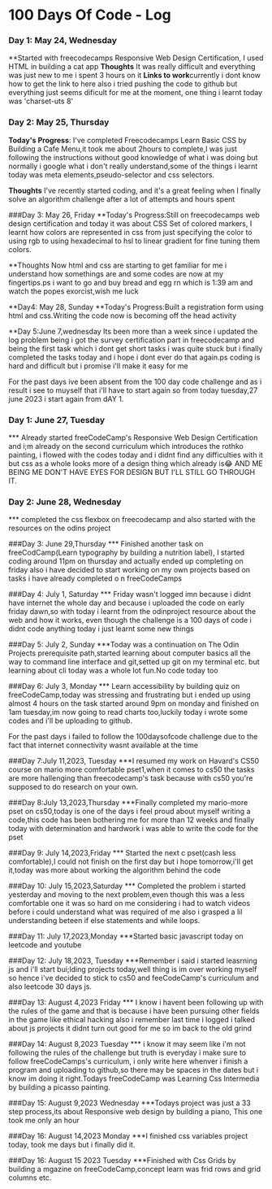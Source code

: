 # 100 Days Of Code - Log

### Day 1: May 24, Wednesday
**Started with freecodecamps Responsive Web Design Certification, I used HTML in building a cat app
**Thoughts** It was really difficult and everything was just new to me i spent 3 hours on it
**Links to work**currently i dont know how to get the link to here also i tried pushing the code to github but everything just seems dificult for me at the moment, one thing i learnt today was 'charset-uts 8'

### Day 2: May 25, Thursday

**Today's Progress**: I've completed Freecodecamps Learn Basic CSS by Building a Cafe Menu,it took me about 2hours to complete,I was just following the instructions without good knowledge of what i was doing but normally i google what i don't really understand,some of the things i learnt today was meta elements,pseudo-selector and css selectors.

**Thoughts** I've recently started coding, and it's a great feeling when I finally solve an algorithm challenge after a lot of attempts and hours spent

###Day 3: May 26, Friday
**Today's Progress:Still on freecodecamps web design certification and today it was about  CSS Set of colored markers, I learnt how colors are represented in css from just specifying the color to using rgb to using hexadecimal to hsl to linear gradient for fine tuning them colors.

**Thoughts Now html and css are starting to get familiar for me i understand how somethings are and some codes are now at my fingertips.ps i want to go and buy bread and egg rn which is 1:39 am and watch the popes exorcist,wish me luck

**Day4: May 28, Sunday
**Today's Progress:Built a registration form using html and css.Writing the code now is becoming off the head activity 

**Day 5:June 7,wednesday
Its been more than a week since i updated the log problem being i got the survey certification part in freecodecamp and being the first task which i dont get short tasks i was quite stuck but i finally completed the tasks today and i hope i dont ever do that again.ps coding is hard and difficult but i promise i'll make it easy for me

For the past days ive been absent from the 100 day code challenge and as i result i see to muyself that i'll have to start again so from today tuesday,27 june 2023 i start again from dAY 1.

### Day 1: June 27, Tuesday
*** Already started freeCodeCamp's Responsive Web Design Certification and i;m already on the second curriculum which introduces the rothko painting, i flowed with the codes today and i didnt find any difficulties with it but css as a whole looks more of a design thing which already is😂 AND ME BEING ME DON'T HAVE EYES FOR DESIGN BUT I'LL STILL GO THROUGH IT.

### Day 2: June 28, Wednesday
*** completed the css flexbox on freecodecamp and also started with the resources on the odins project

###Day 3: June 29,Thursday
*** Finished another task on freeCodCamp(Learn typography by building a nutrition label), I started coding around 11pm on thursday and actually ended up completing on friday also i have decided to start working on my own projects based on tasks i have already completed o n freeCodeCamps 

###Day 4: July 1, Saturday
*** Friday wasn't logged imn because i didnt have internet the whole day and because i uploaded the code on early friday dawn,so with today i learnt from the odinproject resource about the web and how it works, even though the challenge is a 100 days of code i didnt code anything today i just learnt some new things 

###Day 5: July 2, Sunday
***Today was a continuation on The Odin Projects prerequisite path,started learning about computer basics all the way to command line interface and git,setted up git on my terminal etc. but learning about cli today was a whole lot fun.No code today too

###Day 6: July 3, Monday
*** Learn accessibility by building quiz on freeCodeCamp,today was stressing and frustrating but i ended up using almost 4 hours on the task started around 9pm on monday and finished on 1am tuesday,im now going to read charts too,luckily today i wrote some codes and i'll be uploading to github.

For the past days i failed to follow the 100daysofcode challenge due to the fact that internet connectivity wasnt available at the time

###Day 7:July 11,2023, Tuesday
***I resumed my work on Havard's CS50 course on mario more comfortable pset1,when it comes to cs50 the tasks are more  hallenging than freecodecamp's task because with cs50 you're supposed to do research on your own. 

###Day 8:July 13,2023,Thursday
***Finally completed my mario-more pset on cs50,today is one of the days i feel proud about myself writing a code,this code has been bothering me for more than 12 weeks and finally today with determination and hardwork i was able to write the code for the pset

###Day 9: July 14,2023,Friday
*** Started the next c pset(cash less comfortable),I could not finish on the first day but i hope tomorrow,i'll get it,today was more about working the algorithm behind the code 

###Day 10: July 15,2023,Saturday
*** Completed the problem i started yesterday and moving to the next problem,even though this was a less comfortable one it was so hard on me considering i had to watch videos before i could understand what was required of me also i grasped a lil understanding beteen if else statements and while loops.

###Day 11: July 17,2023,Monday
***Started basic javascript today on leetcode and youtube
 
###Day 12: July 18,2023, Tuesday
***Remember i said i started leasrning js and i'll start bui;lding projects today,well thing is im over working myself so hence i've decided to stick to cs50 and feeCodeCamp's curriculum and also leetcode 30 days js.

###Day 13: August 4,2023 Friday
*** I know i havent been following up with the rules of the game and that is because i have been pursuing other fields in the game like ethical hacking also i remember last time i logged i talked about js projects it didnt turn out good for me so im back to the old grind

###Day 14: August 8,2023 Tuesday
*** i know it may seem like i'm not following the rules of the challenge but truth is everyday i make sure to follow freeCodeCamps's curriculum, i only write here whenver i finish a program and uploading to github,so there may be spaces in the dates but i know im doing it right.Todays freeCodeCamp was Learning Css Intermedia by building a picasso painting.

###Day 15: August 9,2023 Wednesday
***Todays project was just a 33 step process,its about Responsive web design by building a piano, This one took me only an hour 

###Day 16: August 14,2023 Monday
***I finished css variables project today, took me days but i finally did it.

###Day 16: August 15 2023 Tuesday
***Finished with Css Grids by building a mgazine on freeCodeCamp,concept learn was frid rows and grid columns etc.
